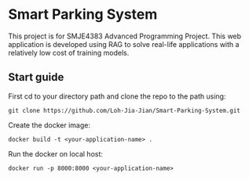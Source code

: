 # Smart Parking System
This project is for SMJE4383 Advanced Programming Project. This web application is developed using RAG to solve real-life applications with a relatively low cost of training models.

## Start guide
First cd to your directory path and clone the repo to the path using:
```
git clone https://github.com/Loh-Jia-Jian/Smart-Parking-System.git
```

Create the docker image:
```
docker build -t <your-application-name> .
```

Run the docker on local host:
```
docker run -p 8000:8000 <your-application-name>
```

